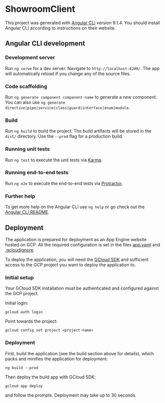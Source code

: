 # ShowroomClient

This project was generated with [Angular CLI](https://github.com/angular/angular-cli) version 9.1.4.
You should install Angular CLI according to instructions on their website.

## Angular CLI development

### Development server

Run `ng serve` for a dev server. Navigate to `http://localhost:4200/`. The app will automatically reload if you change any of the source files.

### Code scaffolding

Run `ng generate component component-name` to generate a new component. You can also use `ng generate directive|pipe|service|class|guard|interface|enum|module`.

### Build

Run `ng build` to build the project. The build artifacts will be stored in the `dist/` directory. Use the `--prod` flag for a production build.

### Running unit tests

Run `ng test` to execute the unit tests via [Karma](https://karma-runner.github.io).

### Running end-to-end tests

Run `ng e2e` to execute the end-to-end tests via [Protractor](http://www.protractortest.org/).

### Further help

To get more help on the Angular CLI use `ng help` or go check out the [Angular CLI README](https://github.com/angular/angular-cli/blob/master/README.md).

## Deployment

The application is prepared for deployment as an App Engine website hosted on GCP.
All the required configuration is set in the files [app.yaml](app.yaml) and [.gcloudignore](.gcloudignore).

To deploy the application, you will need the [GCloud SDK](https://cloud.google.com/sdk/install) and sufficient access to the GCP project you want to deploy the application to.

### Initial setup

Your GCloud SDK installation must be authenticated and configured against the GCP project.

Initial login: 
````
gcloud auth login
````

Point towards the project:
```
gcloud config set project <project-name>
```

### Deployment

First, build the application (see the build section above for details), which packs and minifies the application for deployment:
```
ng build --prod
```

Then deploy the build app with GCloud SDK:
```
gcloud app deploy
```
and follow the prompts. Deployment may  take up to 30 seconds.
